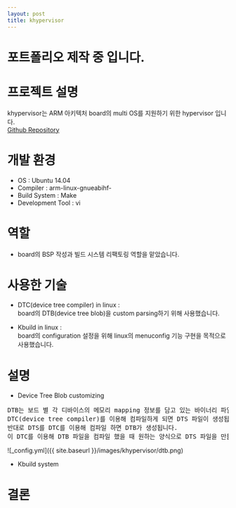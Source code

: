 ```yaml
---
layout: post
title: khypervisor
---
```


# 포트폴리오 제작 중 입니다.

# 프로젝트 설명
khypervisor는 ARM 아키텍처 board의 multi OS를 지원하기 위한 hypervisor 입니다. <br />
<a href="https://github.com/kesl-internal/khypervisor-v2">Github Repository</a>

# 개발 환경
- OS : Ubuntu 14.04
- Compiler : arm-linux-gnueabihf-
- Build System : Make
- Development Tool : vi

# 역할
- board의 BSP 작성과 빌드 시스템 리팩토링 역할을 맡았습니다.

# 사용한 기술
- DTC(device tree compiler) in linux : <br/>
board의 DTB(device tree blob)을 custom parsing하기 위해 사용했습니다.

- Kbuild in linux : <br/>
board의 configuration 설정을 위해 linux의 menuconfig 기능 구현을 목적으로 사용했습니다.

# 설명
- Device Tree Blob customizing
<pre>
DTB는 보드 별 각 디바이스의 메모리 mapping 정보를 담고 있는 바이너리 파일입니다.
DTC(device tree compiler)를 이용해 컴파일하게 되면 DTS 파일이 생성됩니다.
반대로 DTS를 DTC를 이용해 컴파일 하면 DTB가 생성됩니다.
이 DTC를 이용해 DTB 파일을 컴파일 했을 때 원하는 양식으로 DTS 파일을 만들었습니다.
</pre>
![_config.yml]({{ site.baseurl }}/images/khypervisor/dtb.png)

- Kbuild system

# 결론

